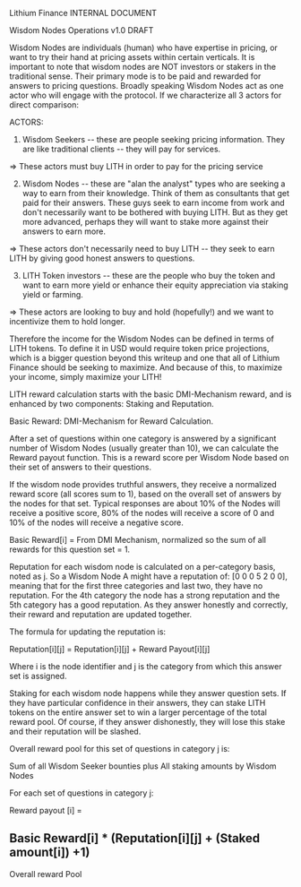 Lithium Finance INTERNAL DOCUMENT

Wisdom Nodes Operations v1.0
DRAFT


Wisdom Nodes are individuals (human) who have expertise in pricing, or want to try their hand at pricing assets within certain verticals. It is important to note that wisdom nodes are NOT investors or stakers in the traditional sense.  Their primary mode is to be paid and rewarded for answers to pricing questions. Broadly speaking Wisdom Nodes act as one actor who will engage with the protocol. If we characterize all 3 actors for direct comparison:

ACTORS:
1) Wisdom Seekers -- these are people seeking pricing information.  They are like traditional clients -- they will pay for services.

=> These actors must buy LITH in order to pay for the pricing service

2) Wisdom Nodes -- these are "alan the analyst" types who are seeking a way to earn from their knowledge.  Think of them as consultants that get paid for their answers.  These guys seek  to earn income from work and don't necessarily want to be bothered with buying LITH.  But as they get more advanced, perhaps they will want to stake more against their answers to earn more.

=> These actors don't necessarily need to buy LITH -- they seek to earn LITH by giving good honest answers to questions.

3) LITH Token investors -- these are the people who buy the token and want to earn more yield or enhance their equity appreciation via staking yield or farming.  

=> These actors are looking to buy and hold (hopefully!) and we want to incentivize them to hold longer.

Therefore the income for the Wisdom Nodes can be defined in terms of LITH tokens.  To define it in USD would require token price projections, which is a bigger question beyond this writeup and one that all of Lithium Finance should be seeking to maximize.  And because of this, to maximize your income, simply maximize your LITH!

LITH reward calculation starts with the basic DMI-Mechanism reward, and is enhanced by two components:  Staking and Reputation.




Basic Reward: DMI-Mechanism for Reward Calculation.

After a set of questions within one category is answered by a significant number of Wisdom Nodes (usually greater than 10), we can calculate the Reward payout function.  This is a reward score per Wisdom Node based on their set of answers to their questions.  

If the wisdom node provides truthful answers, they receive a normalized reward score (all scores sum to 1), based on the overall set of answers by the nodes for that set.  Typical responses are about 10% of the Nodes will receive a positive score, 80% of the nodes will receive a score of 0 and 10% of the nodes will receive a negative score.  

Basic Reward[i] = From DMI Mechanism, normalized so the sum of all rewards for this question set = 1.

Reputation for each wisdom node is calculated on a per-category basis, noted as j.  So a Wisdom Node A might have a reputation of: [0 0 0 5 2 0 0], meaning that for the first three categories and last two, they have no reputation.  For the 4th category the node has a strong reputation and the 5th category has a good reputation.  As they answer honestly and correctly, their reward and reputation are updated together.

The formula for updating the reputation is:

Reputation[i][j] = Reputation[i][j]  + Reward Payout[i][j] 

Where i is the node identifier and j is the category from which this answer set is assigned.

Staking for each wisdom node happens while they answer question sets.  If they have particular confidence in their answers, they can stake LITH tokens on the entire answer set to win a larger percentage of the total reward pool.  Of course, if they answer dishonestly, they will lose this stake and their reputation will be slashed.

Overall reward pool for this set of questions in category j is:  

Sum of all Wisdom Seeker bounties plus All staking amounts by Wisdom Nodes

For each set of questions in category j:

Reward payout [i] = 
  
Basic Reward[i] * (Reputation[i][j] + (Staked amount[i]) +1) 
------------------------------
 Overall reward Pool
